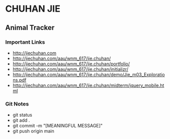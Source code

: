# CHUHAN JIE

## Animal Tracker

### Important Links

- http://jiechuhan.com
- http://jiechuhan.com/aau/wnm_617/jie.chuhan/
- http://jiechuhan.com/aau/wnm_617/jie.chuhan/portfolio/
- http://jiechuhan.com/aau/wnm_617/jie.chuhan/initializr/
- http://jiechuhan.com/aau/wnm_617/jie.chuhan/demo/Jie_m03_Explorations.pdf
- http://jiechuhan.com/aau/wnm_617/jie.chuhan/midterm/jquery_mobile.html

### Git Notes

- git status
- git add .
- git commit -m "[MEANINGFUL MESSAGE]"
- git push origin main